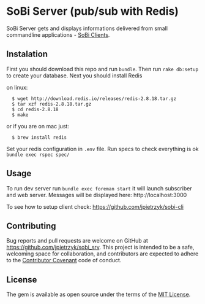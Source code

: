 # SoBi Server (pub/sub with Redis)

SoBi Server gets and displays informations delivered from small commandline applications - [SoBi Clients](https://github.com/jpietrzyk/sobi-cli).

## Instalation

First you should download this repo and run `bundle`. Then run `rake db:setup` to create your database. Next you should install Redis

on linux:
```
  $ wget http://download.redis.io/releases/redis-2.8.18.tar.gz
  $ tar xzf redis-2.8.18.tar.gz
  $ cd redis-2.8.18
  $ make
```

or if you are on mac just:
```
  $ brew install redis
```
Set your redis configuration in `.env` file.
Run specs to check everything is ok `bundle exec rspec spec/`

## Usage

To run dev server run `bundle exec foreman start` it will launch subscriber and web server. Messages will be displayed here: http://localhost:3000

To see how to setup client check: https://github.com/jpietrzyk/sobi-cli

## Contributing

Bug reports and pull requests are welcome on GitHub at https://github.com/jpietrzyk/sobi_srv. This project is intended to be a safe, welcoming space for collaboration, and contributors are expected to adhere to the [Contributor Covenant](http://contributor-covenant.org) code of conduct.


## License

The gem is available as open source under the terms of the [MIT License](http://opensource.org/licenses/MIT).
